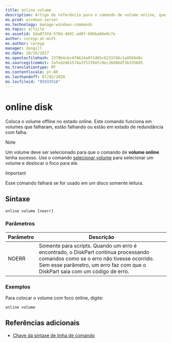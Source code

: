 ```yaml
---
title: online volume
description: Artigo de referência para o comando de volume online, que coloca o volume offline no estado online.
ms.prod: windows-server
ms.technology: manage-windows-commands
ms.topic: article
ms.assetid: 5da073fd-578d-4691-ad0f-605ba66e0c7e
author: coreyp-at-msft
ms.author: coreyp
manager: dongill
ms.date: 10/16/2017
ms.openlocfilehash: 2378b4cbc4f0624a0f1d65c62337d4c1a856648c
ms.sourcegitcommit: 2afed2461574a3f53f84fc9ec28d86df3b335685
ms.translationtype: MT
ms.contentlocale: pt-BR
ms.lasthandoff: 07/02/2020
ms.locfileid: "85933518"
---
```

# <a name="online-disk"></a>online disk

Coloca o volume offline no estado online. Este comando funciona em volumes que falharam, estão falhando ou estão em estado de redundância com falha.

> [!NOTE]
> Um volume deve ser selecionado para que o comando de **volume online** tenha sucesso. Use o comando [selecionar volume](select-volume.md) para selecionar um volume e deslocar o foco para ele.

> [!IMPORTANT]
> Esse comando falhará se for usado em um disco somente leitura.

## <a name="syntax"></a>Sintaxe

```
online volume [noerr]
```

### <a name="parameters"></a>Parâmetros

| Parâmetro | Descrição |
|--|--|
| NOERR | Somente para scripts. Quando um erro é encontrado, o DiskPart continua processando comandos como se o erro não tivesse ocorrido. Sem esse parâmetro, um erro faz com que o DiskPart saia com um código de erro. |

### <a name="examples"></a>Exemplos

Para colocar o volume com foco online, digite:

```
online volume
```

## <a name="additional-references"></a>Referências adicionais

- [Chave da sintaxe de linha de comando](command-line-syntax-key.md)
